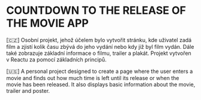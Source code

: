 # COUNTDOWN TO THE RELEASE OF THE MOVIE APP

[🇨🇿] Osobní projekt, jehož účelem bylo vytvořit stránku, kde uživatel zadá film a zjistí kolik času
zbývá do jeho vydání nebo kdy již byl film vydán. Dále také zobrazuje základní informace o
filmu, trailer a plakát. Projekt vytvořen v Reactu za pomocí základních principů.


[🇺🇸] A personal project designed to create a page where the user enters a movie and finds out
how much time is left until its release or when the movie has been released. It also displays
basic information about the movie, trailer and poster.
